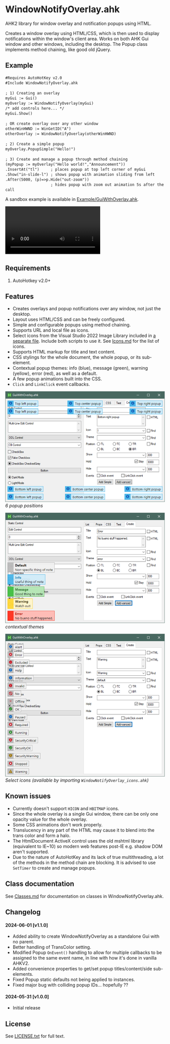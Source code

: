 # WindowNotifyOverlay.ahk
AHK2 library for window overlay and notification popups using HTML.

Creates a window overlay using HTML/CSS, which is then used to display notifications within the window's client area. 
Works on both AHK Gui window and other windows, including the desktop. 
The Popup class implements method chaining, like good old jQuery.

## Example
```ahk
#Requires AutoHotKey v2.0
#Include WindowNotifyOverlay.ahk

; 1) Creating an overlay
myGui := Gui()
myOverlay := WindowNotifyOverlay(myGui)
/* add controls here... */
myGui.Show()

; OR create overlay over any other window
otherWinHWND := WinGetID("A")
otherOverlay := WindowNotifyOverlay(otherWinHWND)

; 2) Create a simple popup
myOverlay.PopupSimple("Hello!")

; 3) Create and manage a popup through method chaining
(myPopup := myOverlay("Hello world!","Announcement"))
.InsertAt("tl")     ; places popup at top left corner of myGui
.Show("in-slide-l") ; shows popup with animation sliding from left
.After(5000, (p)=>p.Hide("out-zoom"))
                    ; hides popup with zoom out animation 5s after the call
```

A sandbox example is available in [Example/GuiWithOverlay.ahk](Example/GuiWithOverlay.ahk).

<video src="media/demo.webm"></video>

## Requirements
1. AutoHotkey v2.0+

## Features
- Creates overlays and popup notifications over any window, not just the desktop.
- Layout uses HTML/CSS and can be freely configured.
- Simple and configurable popups using method chaining.
- Supports URL and local file as icons. 
- Select icons from the Visual Studio 2022 Image Library included in [a separate file](WindowNotifyOverlay_icons.ahk). Include both scripts to use it.
  See [Icons.md](Icons.md) for the list of icons.
- Supports HTML markup for title and text content.
- CSS stylings for the whole document, the whole popup, or its sub-element.
- Contextual popup themes: info (blue), message (green), warning (yellow), error (red), as well as a default.
- A few popup animations built into the CSS.
- `Click` and `LinkClick` event callbacks.

![demo positions]  
*6 popup positions*

![demo themes]  
*contextual themes*

![demo icons]  
*Select icons (available by importing `WindowNotifyOverlay_icons.ahk`)*

## Known issues
- Currently doesn't support `HICON` and `HBITMAP` icons.
- Since the whole overlay is a single Gui window, there can be only one opacity value for the whole overlay.
- Some CSS animations don't work properly.
- Translucency in any part of the HTML may cause it to blend into the trans color and form a halo.
- The HtmlDocument ActiveX control uses the old mshtml library (equivalent to IE~10) so modern web features post-IE e.g. shadow DOM aren't supported.
- Due to the nature of AutoHotKey and its lack of true multithreading, a lot of the methods in the method chain are blocking. It is advised to use `SetTimer` to create and manage popups.

## Class documentation
See [Classes.md](Classes.md) for documentation on classes in WindowNotifyOverlay.ahk.

## Changelog
#### 2024-06-01 [v1.1.0]
- Added ability to create WindowNotifyOverlay as a standalone Gui with no parent.
- Better handling of TransColor setting.
- Modified Popup `OnEvent()` handling to allow for multiple callbacks to be assigned to the same event name, 
  in line with how it's done in vanilla AHKV2.
- Added convenience properties to get/set popup titles/content/side sub-elements.
- Fixed Popup static defaults not being applied to instances.
- Fixed major bug with colliding popup IDs... hopefully ??

#### 2024-05-31 [v1.0.0]
- Initial release

## License
See [LICENSE.txt](LICENSE.txt) for full text.

[demo video]: media/demo.webm
[demo icons]: media/demo_icons.png
[demo positions]: media/demo_positions.png
[demo themes]: media/demo_themes.png
